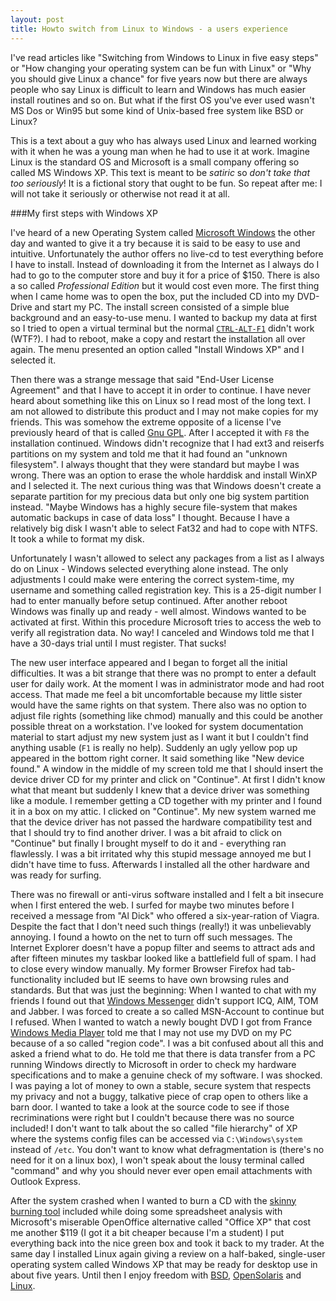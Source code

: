 ```yaml
---
layout: post
title: Howto switch from Linux to Windows - a users experience
---
```


I've read articles like "Switching from Windows to Linux in five easy steps" or "How changing your operating system can be fun with Linux" or "Why you should give Linux a chance" for five years now but there are always people who say Linux is difficult to learn and Windows has much easier install routines and so on. But what if the first OS you've ever used wasn't MS Dos or Win95 but some kind of Unix-based free system like BSD or Linux?

This is a text about a guy who has always used Linux and learned working with it when he was a young man when he had to use it at work. Imagine Linux is the standard OS and Microsoft is a small company offering so called MS Windows XP. This text is meant to be *satiric* so *don't take that too seriously*! It is a fictional story that ought to be fun. So repeat after me: I will not take it seriously or otherwise not read it at all.

###My first steps with Windows XP

I've heard of a new Operating System called <a href="http://www.microsoft.com">Microsoft Windows</a> the other day and wanted to give it a try because it is said to be easy to use and intuitive. Unfortunately the author offers no live-cd to test everything before I have to install. Instead of downloading it from the Internet as I always do I had to go to the computer store and buy it for a price of $150. There is also a so called <em>Professional Edition</em> but it would cost even more. The first thing when I came home was to open the box, put the included CD into my DVD-Drive and start my PC. The install screen consisted of a simple blue background and an easy-to-use menu. I wanted to backup my data at first so I tried to open a virtual terminal but the normal <a href="http://www.linuxjournal.com/article/5303"><code>CTRL-ALT-F1</code></a> didn't work (WTF?). I had to reboot, make a copy and restart the installation all over again. The menu presented an option called "Install Windows XP" and I selected it.

Then there was a strange message that said "End-User License Agreement" and that I have to accept it in order to continue. I have never heard about something like this on Linux so I read most of the long text. I am not allowed to distribute this product and I may not make copies for my friends. This was somehow the extreme opposite of a license I've previously heard of that is called <a href="http://www.gnu.org/copyleft/gpl.html">Gnu GPL</a>. After I accepted it with <code>F8</code> the installation continued. Windows didn't recognize that I had ext3 and reiserfs partitions on my system and told me that it had found an "unknown filesystem". I always thought that they were standard but maybe I was wrong. There was an option to erase the whole harddisk and install WinXP and I selected it. The next curious thing was that Windows doesn't create a separate partition for my precious data but only one big system partition instead. "Maybe Windows has a highly secure file-system that makes automatic backups in case of data loss" I thought. Because I have a relatively big disk I wasn't able to select Fat32 and had to cope with NTFS. It took a while to format my disk.

Unfortunately I wasn't allowed to select any packages from a list as I always do on Linux - Windows selected everything alone instead. The only adjustments I could make were entering the correct system-time, my username and something called registration key. This is a 25-digit number I had to enter manually before setup continued. After another reboot Windows was finally up and ready - well almost. Windows wanted to be activated at first. Within this procedure Microsoft tries to access the web to verify all registration data. No way! I canceled and Windows told me that I have a 30-days trial until I must register. That sucks!

The new user interface appeared and I began to forget all the initial difficulties. It was a bit strange that there was no prompt to enter a default user for daily work. At the moment I was in administrator mode and had root access. That made me feel a bit uncomfortable because my little sister would have the same rights on that system. There also was no option to adjust file rights (something like chmod) manually and this could be another possible threat on a workstation. I've looked for system documentation material to start adjust my new system just as I want it but I couldn't find anything usable (<code>F1</code> is really no help). Suddenly an ugly yellow pop up appeared in the bottom right corner. It said something like "New device found." A window in the middle of my screen told me that I should insert the device driver CD for my printer and click on "Continue". At first I didn't know what that meant but suddenly I knew that a device driver was something like a module. I remember getting a CD together with my printer and I found it in a box on my attic. I clicked on "Continue". My new system warned me that the device driver has not passed the hardware compatibility test and that I should try to find another driver. I was a bit afraid to click on "Continue" but finally I brought myself to do it and - everything ran flawlessly. I was a bit irritated why this stupid message annoyed me but I didn't have time to fuss. Afterwards I installed all the other hardware and was ready for surfing.

There was no firewall or anti-virus software installed and I felt a bit insecure when I first entered the web. I surfed for maybe two minutes before I received a message from "Al Dick" who offered a six-year-ration of Viagra. Despite the fact that I don't need such things (really!) it was unbelievably annoying. I found a howto on the net to turn off such messages. The Internet Explorer doesn't have a popup filter and seems to attract ads and after fifteen minutes my taskbar looked like a battlefield full of spam. I had to close every window manually. My former Browser Firefox had tab-functionality included but IE seems to have own browsing rules and standards. But that was just the beginning: When I wanted to chat with my friends I found out that <a href="http://get.live.com/messenger/overview">Windows Messenger</a> didn't support ICQ, AIM, TOM and Jabber. I was forced to create a so called MSN-Account to continue but I refused. When I wanted to watch a newly bought DVD I got from France <a href="http://www.microsoft.com/windows/windowsmedia/download/">Windows Media Player</a> told me that I may not use my DVD on my PC because of a so called "region code". I was a bit confused about all this and asked a friend what to do. He told me that there is data transfer from a PC running Windows directly to Microsoft in order to check my hardware specifications and to make a genuine check of my software. I was shocked. I was paying a lot of money to own a stable, secure system that respects my privacy and not a buggy, talkative piece of crap open to others like a barn door. I wanted to take a look at the source code to see if those recriminations were right but I couldn't because there was no source included! I don't want to talk about the so called "file hierarchy" of XP where the systems config files can be accessed via <code>C:\Windows\system</code> instead of <code>/etc</code>. You don't want to know what defragmentation is (there's no need for it on a linux box), I won't speak about the lousy terminal called "command" and why you should never ever open email attachments with Outlook Express.

After the system crashed when I wanted to burn a CD with the <a href="http://www.theregister.co.uk/2001/12/18/roxio_easycd_and_windows_xp/">skinny burning tool</a> included while doing some spreadsheet analysis with Microsoft's miserable OpenOffice alternative called "Office XP" that cost me another $119 (I got it a bit cheaper because I'm a student) I put everything back into the nice green box and took it back to my trader. At the same day I installed Linux again giving a review on a half-baked, single-user operating system called Windows XP that may be ready for desktop use in about five years. Until then I enjoy freedom with <a href="http://www.freebsd.org/">BSD</a>, <a href="http://www.opensolaris.org/os/">OpenSolaris</a> and <a href="http://www.distrowatch.com">Linux</a>.